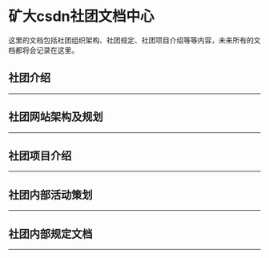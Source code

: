# 矿大csdn社团文档中心

这里的文档包括社团组织架构、社团规定、社团项目介绍等等内容，未来所有的文档都将会记录在这里。

## 社团介绍
----------


## 社团网站架构及规划
----------

## 社团项目介绍
----------

## 社团内部活动策划
----------

## 社团内部规定文档
----------